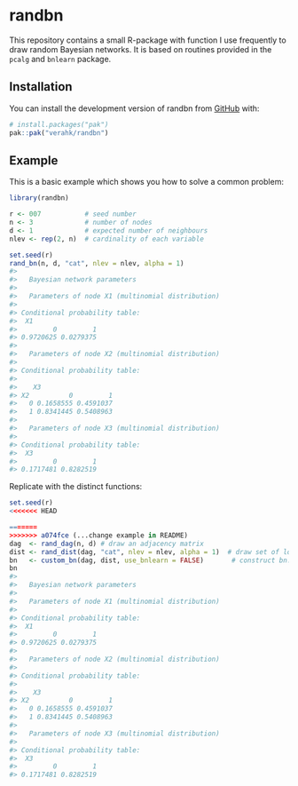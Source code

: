 
<!-- README.md is generated from README.Rmd. Please edit that file -->

# randbn

<!-- badges: start -->

<!-- badges: end -->

This repository contains a small R-package with function I use
frequently to draw random Bayesian networks. It is based on routines
provided in the `pcalg` and `bnlearn` package.

## Installation

You can install the development version of randbn from
[GitHub](https://github.com/) with:

``` r
# install.packages("pak")
pak::pak("verahk/randbn")
```

## Example

This is a basic example which shows you how to solve a common problem:

``` r
library(randbn)

r <- 007           # seed number
n <- 3             # number of nodes
d <- 1             # expected number of neighbours
nlev <- rep(2, n)  # cardinality of each variable

set.seed(r)
rand_bn(n, d, "cat", nlev = nlev, alpha = 1)
#> 
#>   Bayesian network parameters
#> 
#>   Parameters of node X1 (multinomial distribution)
#> 
#> Conditional probability table:
#>  X1
#>         0         1 
#> 0.9720625 0.0279375 
#> 
#>   Parameters of node X2 (multinomial distribution)
#> 
#> Conditional probability table:
#>  
#>    X3
#> X2          0         1
#>   0 0.1658555 0.4591037
#>   1 0.8341445 0.5408963
#> 
#>   Parameters of node X3 (multinomial distribution)
#> 
#> Conditional probability table:
#>  X3
#>         0         1 
#> 0.1717481 0.8282519
```

Replicate with the distinct functions:

``` r
set.seed(r)
<<<<<<< HEAD

=======
>>>>>>> a074fce (...change example in README)
dag  <- rand_dag(n, d) # draw an adjacency matrix 
dist <- rand_dist(dag, "cat", nlev = nlev, alpha = 1)  # draw set of local dist
bn   <- custom_bn(dag, dist, use_bnlearn = FALSE)       # construct bn.fit() object
bn
#> 
#>   Bayesian network parameters
#> 
#>   Parameters of node X1 (multinomial distribution)
#> 
#> Conditional probability table:
#>  X1
#>         0         1 
#> 0.9720625 0.0279375 
#> 
#>   Parameters of node X2 (multinomial distribution)
#> 
#> Conditional probability table:
#>  
#>    X3
#> X2          0         1
#>   0 0.1658555 0.4591037
#>   1 0.8341445 0.5408963
#> 
#>   Parameters of node X3 (multinomial distribution)
#> 
#> Conditional probability table:
#>  X3
#>         0         1 
#> 0.1717481 0.8282519
```
